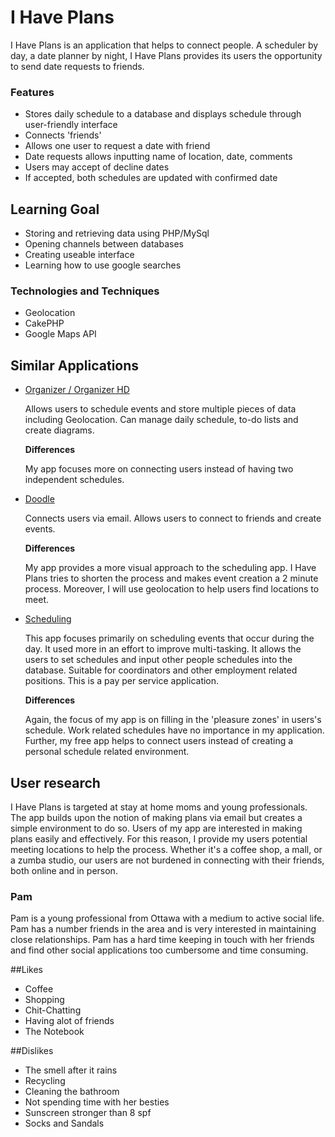 # I Have Plans

I Have Plans is an application that helps to connect people. A scheduler by day, a date planner by night, I Have Plans provides its users the opportunity to send date requests to friends.

### Features

- Stores daily schedule to a database and displays schedule through user-friendly interface
- Connects 'friends'
- Allows one user to request a date with friend
- Date requests allows inputting name of location, date, comments
- Users may accept of decline dates
- If accepted, both schedules are updated with confirmed date

## Learning Goal

- Storing and retrieving data using PHP/MySql
- Opening channels between databases
- Creating useable interface
- Learning how to use google searches

### Technologies and Techniques

- Geolocation
- CakePHP
- Google Maps API

## Similar Applications

- [Organizer / Organizer HD](http://www.aesthology.com/organizer/)

	Allows users to schedule events and store multiple pieces of data including Geolocation. Can manage daily schedule, to-do lists and create diagrams.
	
	**Differences**
	
	My app focuses more on connecting users instead of having two independent schedules. 

- [Doodle](http://www.doodle.com/)

	Connects users via email. Allows users to connect to friends and create events.
	
	**Differences**
	
	My app provides a more visual approach to the scheduling app. I Have Plans tries to shorten the process and makes event creation a 2 minute process. Moreover, I will use geolocation to help users find locations to meet.

- [Scheduling](http://schedulingapp.com/)

	This app focuses primarily on scheduling events that occur during the day. It used more in an effort to improve multi-tasking. It allows the users to set schedules and input other people schedules into the database. Suitable for coordinators and other employment related positions. This is a pay per service application.
	
	**Differences**
	
	Again, the focus of my app is on filling in the 'pleasure zones' in users's schedule. Work related schedules have no importance in my application. Further, my free app helps to connect users instead of creating a personal schedule related environment.

## User research

I Have Plans is targeted at stay at home moms and young professionals. The app builds upon the notion of making plans via email but creates a simple environment to do so. Users of my app are interested in making plans easily and effectively. For this reason, I provide my users potential meeting locations to help the process. Whether it's a coffee shop, a mall, or a zumba studio, our users are not burdened in connecting with their friends, both online and in person.

### Pam

Pam is a young professional from Ottawa with a medium to active social life. Pam has a number friends in the area and is very interested in maintaining close relationships. Pam has a hard time keeping in touch with her friends and find other social applications too cumbersome and time consuming. 

##Likes

- Coffee
- Shopping
- Chit-Chatting
- Having alot of friends
- The Notebook

##Dislikes

- The smell after it rains
- Recycling 
- Cleaning the bathroom
- Not spending time with her besties
- Sunscreen stronger than 8 spf
- Socks and Sandals